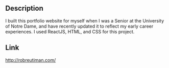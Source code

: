 ## Description
I built this portfolio website for myself when I was a Senior at the University of Notre Dame, and have recently updated it to reflect my early career experiences. I used ReactJS, HTML, and CSS for this project.

## Link
http://robreutiman.com/
